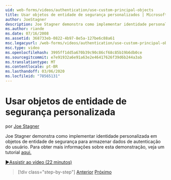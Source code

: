 ```yaml
---
uid: web-forms/videos/authentication/use-custom-principal-objects
title: Usar objetos de entidade de segurança personalizados | Microsoft Docs
author: JoeStagner
description: Joe Stagner demonstra como implementar identidade personalizada em objetos de entidade de segurança para armazenar dados de autenticação do usuário. Para obter mais informações sobre esta demonstração,...
ms.author: riande
ms.date: 07/16/2008
ms.assetid: 368733eb-0822-4b97-8e5a-127be6c88a61
msc.legacyurl: /web-forms/videos/authentication/use-custom-principal-objects
msc.type: video
ms.openlocfilehash: 3995ff1dd5a670b39c90c86cf68c85b19b6db0ce
ms.sourcegitcommit: e7e91932a6e91a63e2e46417626f39d6b244a3ab
ms.translationtype: MT
ms.contentlocale: pt-BR
ms.lasthandoff: 03/06/2020
ms.locfileid: "78565131"
---
```

# <a name="use-custom-principal-objects"></a>Usar objetos de entidade de segurança personalizada

por [Joe Stagner](https://github.com/JoeStagner)

Joe Stagner demonstra como implementar identidade personalizada em objetos de entidade de segurança para armazenar dados de autenticação do usuário. Para obter mais informações sobre esta demonstração, veja um tutorial [aqui.](../../overview/older-versions-security/introduction/forms-authentication-configuration-and-advanced-topics-vb.md)

[&#9654;Assistir ao vídeo (22 minutos)](https://channel9.msdn.com/Blogs/ASP-NET-Site-Videos/use-custom-principal-objects)

> [!div class="step-by-step"]
> [Anterior](add-custom-data-to-the-authentication-method.md)
> [Próximo](understanding-aspnet-memberships.md)
